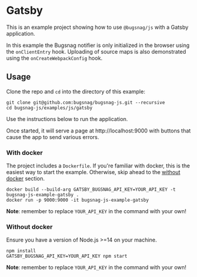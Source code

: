 # Gatsby

This is an example project showing how to use `@bugsnag/js` with a Gatsby application.

In this example the Bugsnag notifier is only initialized in the browser using the `onClientEntry` hook. Uploading of source maps is also demonstrated using the `onCreateWebpackConfig` hook.

## Usage

Clone the repo and `cd` into the directory of this example:

```
git clone git@github.com:bugsnag/bugsnag-js.git --recursive
cd bugsnag-js/examples/js/gatsby
```

Use the instructions below to run the application.

Once started, it will serve a page at http://localhost:9000 with buttons that cause the app to send various errors.

### With docker

The project includes a `Dockerfile`. If you're familiar with docker, this is the easiest way to start the example. Otherwise, skip ahead to the [without docker](#without-docker) section.

```
docker build --build-arg GATSBY_BUGSNAG_API_KEY=YOUR_API_KEY -t bugsnag-js-example-gatsby .
docker run -p 9000:9000 -it bugsnag-js-example-gatsby
```

__Note__: remember to replace `YOUR_API_KEY` in the command with your own!

### Without docker

Ensure you have a version of Node.js >=14 on your machine.

```
npm install
GATSBY_BUGSNAG_API_KEY=YOUR_API_KEY npm start
```

__Note__: remember to replace `YOUR_API_KEY` in the command with your own!
